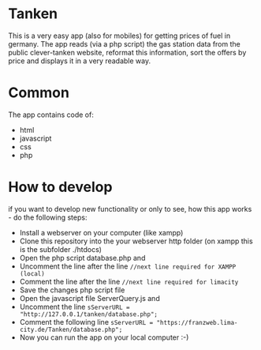 # Tanken
This is a very easy app (also for mobiles) for getting prices of fuel in germany.
The app reads (via a php script) the gas station data from the public clever-tanken website, 
reformat this information, sort the offers by price and displays it in a very readable way.

# Common
The app contains code of:
- html 
- javascript
- css
- php

# How to develop
if you want to develop new functionality or only to see, how this app works - do the following steps:
- Install a webserver on your computer (like xampp) 
- Clone this repository into the your webserver http folder (on xampp this is the subfolder ./htdocs) 
- Open the php script database.php and
- Uncomment the line after the line ```//next line required for XAMPP (local) ``` 
- Comment the line after the line  ``` //next line required for limacity ``` 
- Save the changes php script file
- Open the javascript file ServerQuery.js and
- Uncomment the line ``` sServerURL = "http://127.0.0.1/tanken/database.php"; ```
- Comment the following line ``` sServerURL = "https://franzweb.lima-city.de/Tanken/database.php"; ```
- Now you can run the app on your local computer :-)


